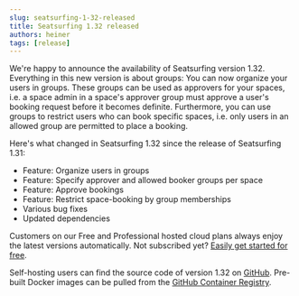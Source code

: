 ```yaml
---
slug: seatsurfing-1-32-released
title: Seatsurfing 1.32 released
authors: heiner
tags: [release]
---
```


We're happy to announce the availability of Seatsurfing version 1.32. Everything in this new version is about groups: You can now organize your users in groups. These groups can be used as approvers for your spaces, i.e. a space admin in a space's approver group must approve a user's booking request before it becomes definite. Furthermore, you can use groups to restrict users who can book specific spaces, i.e. only users in an allowed group are permitted to place a booking.

<!-- truncate -->

Here's what changed in Seatsurfing 1.32 since the release of Seatsurfing 1.31:

- Feature: Organize users in groups
- Feature: Specify approver and allowed booker groups per space
- Feature: Approve bookings
- Feature: Restrict space-booking by group memberships
- Various bug fixes
- Updated dependencies

Customers on our Free and Professional hosted cloud plans always enjoy the latest versions automatically. Not subscribed yet? [Easily get started for free](/sign-up).

Self-hosting users can find the source code of version 1.32 on [GitHub](https://github.com/seatsurfing/seatsurfing/). Pre-built Docker images can be pulled from the [GitHub Container Registry](https://github.com/orgs/seatsurfing/packages?repo_name=seatsurfing).
